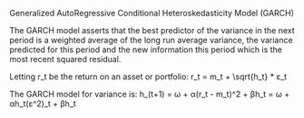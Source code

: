 Generalized AutoRegressive Conditional Heteroskedasticity Model (GARCH)

The GARCH model asserts that the best predictor of the variance in the next period is a weighted average of the long run average variance, the variance predicted for this period and the new information this period which is the most recent squared residual.

Letting r_t be the return on an asset or portfolio:
r_t = m_t + \sqrt{h_t} * ε_t

The GARCH model for variance is:
h_(t+1) = ω + α(r_t - m_t)^2 + βh_t = ω + αh_t(ε^2)_t + βh_t
